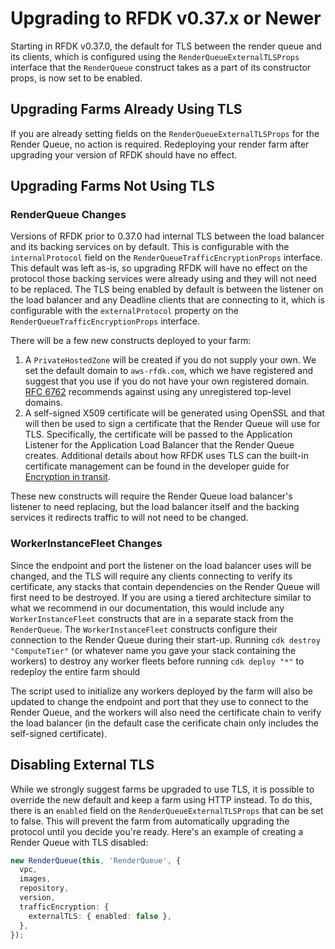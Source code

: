 # Upgrading to RFDK v0.37.x or Newer

Starting in RFDK v0.37.0, the default for TLS between the render queue and its clients, which is configured using the `RenderQueueExternalTLSProps` interface that the `RenderQueue` construct takes as a part of its constructor props, is now set to be enabled.

## Upgrading Farms Already Using TLS

If you are already setting fields on the `RenderQueueExternalTLSProps` for the Render Queue, no action is required. Redeploying your render farm after upgrading your version of RFDK should have no effect.

## Upgrading Farms Not Using TLS

### RenderQueue Changes

Versions of RFDK prior to 0.37.0 had internal TLS between the load balancer and its backing services on by default. This is configurable with the `internalProtocol` field on the `RenderQueueTrafficEncryptionProps` interface. This default was left as-is, so upgrading RFDK will have no effect on the protocol those backing services were already using and they will not need to be replaced. The TLS being enabled by default is between the listener on the load balancer and any Deadline clients that are connecting to it, which is configurable with the `externalProtocol` property on the `RenderQueueTrafficEncryptionProps` interface.

There will be a few new constructs deployed to your farm:
1. A `PrivateHostedZone` will be created if you do not supply your own. We set the default domain to `aws-rfdk.com`, which we have registered and suggest that you use if you do not have your own registered domain. [RFC 6762](https://datatracker.ietf.org/doc/html/rfc6762#appendix-G) recommends against using any unregistered top-level domains.
1. A self-signed X509 certificate will be generated using OpenSSL and that will then be used to sign a certificate that the Render Queue will use for TLS. Specifically, the certificate will be passed to the Application Listener for the Application Load Balancer that the Render Queue creates. Additional details about how RFDK uses TLS can the built-in certificate management can be found in the developer guide for [Encryption in transit](https://docs.aws.amazon.com/rfdk/latest/guide/security-encrypt-in-transit.html).

These new constructs will require the Render Queue load balancer's listener to need replacing, but the load balancer itself and the backing services it redirects traffic to will not need to be changed.

### WorkerInstanceFleet Changes

Since the endpoint and port the listener on the load balancer uses will be changed, and the TLS will require any clients connecting to verify its certificate, any stacks that contain dependencies on the Render Queue will first need to be destroyed. If you are using a tiered architecture similar to what we recommend in our documentation, this would include any `WorkerInstanceFleet` constructs that are in a separate stack from the `RenderQueue`. The `WorkerInstanceFleet` constructs configure their connection to the Render Queue during their start-up. Running `cdk destroy "ComputeTier"` (or whatever name you gave your stack containing the workers) to destroy any worker fleets before running `cdk deploy "*"` to redeploy the entire farm should

The script used to initialize any workers deployed by the farm will also be updated to change the endpoint and port that they use to connect to the Render Queue, and the workers will also need the certificate chain to verify the load balancer (in the default case the cerificate chain only includes the self-signed certificate).

## Disabling External TLS

While we strongly suggest farms be upgraded to use TLS, it is possible to override the new default and keep a farm using HTTP instead. To do this, there is an `enabled` field on the `RenderQueueExternalTLSProps` that can be set to false. This will prevent the farm from automatically upgrading the protocol until you decide you're ready. Here's an example of creating a Render Queue with TLS disabled:

```ts
new RenderQueue(this, 'RenderQueue', {
  vpc,
  images,
  repository,
  version,
  trafficEncryption: {
    externalTLS: { enabled: false },
  },
});
```
